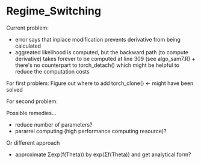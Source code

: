# Regime_Switching

Current problem: 
- error says that inplace modification prevents derivative from being calculated
- aggreated likelihood is computed, but the backward path (to compute derivative) takes forever to be computed at line 309 (see algo_sam7.R) + there's no counterpart to torch_detach() which might be helpful to reduce the computation costs 


For first problem:
Figure out where to add torch_clone() <- might have been solved

For second problem:

Possible remedies...
- reduce number of parameters?
- pararrel computing (high performance computing resource)?

Or different approach
- approximate Σexp(f(Theta)) by exp(Σf(Theta)) and get analytical form?